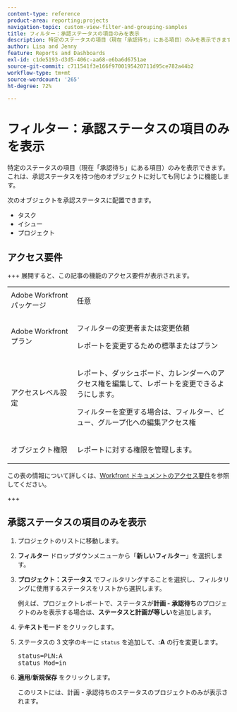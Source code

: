 ```yaml
---
content-type: reference
product-area: reporting;projects
navigation-topic: custom-view-filter-and-grouping-samples
title: フィルター：承認ステータスの項目のみを表示
description: 特定のステータスの項目（現在「承認待ち」にある項目）のみを表示できます。これは、承認ステータスを持つ他のオブジェクトに対しても同じように機能します。
author: Lisa and Jenny
feature: Reports and Dashboards
exl-id: c1de5193-d3d5-406c-aa68-e6ba6d6751ae
source-git-commit: c711541f3e166f9700195420711d95ce782a44b2
workflow-type: tm+mt
source-wordcount: '265'
ht-degree: 72%

---
```


# フィルター：承認ステータスの項目のみを表示

<!--Audited: 10/2024-->

特定のステータスの項目（現在「承認待ち」にある項目）のみを表示できます。これは、承認ステータスを持つ他のオブジェクトに対しても同じように機能します。

次のオブジェクトを承認ステータスに配置できます。

* タスク
* イシュー
* プロジェクト

## アクセス要件

+++ 展開すると、この記事の機能のアクセス要件が表示されます。 

<table style="table-layout:auto"> 
 <col> 
 <col> 
 <tbody> 
  <tr> 
   <td role="rowheader">Adobe Workfront パッケージ</td> 
   <td> <p>任意</p> </td> 
  </tr> 
  <tr> 
   <td role="rowheader">Adobe Workfront プラン</td> 
   <td> 
   <p>フィルターの変更者または変更依頼 </p>
   <p>レポートを変更するための標準またはプラン</p>
  </tr> 
  <tr> 
   <td role="rowheader">アクセスレベル設定</td> 
   <td> <p>レポート、ダッシュボード、カレンダーへのアクセス権を編集して、レポートを変更できるようにします。</p> <p>フィルターを変更する場合は、フィルター、ビュー、グループ化への編集アクセス権</p> </td> 
  </tr> 
  <tr> 
   <td role="rowheader">オブジェクト権限</td> 
   <td> <p>レポートに対する権限を管理します。</p>  </td> 
  </tr> 
 </tbody> 
</table>

この表の情報について詳しくは、[Workfront ドキュメントのアクセス要件](/help/quicksilver/administration-and-setup/add-users/access-levels-and-object-permissions/access-level-requirements-in-documentation.md)を参照してください。

+++

## 承認ステータスの項目のみを表示

1. プロジェクトのリストに移動します。
1. **フィルター** ドロップダウンメニューから「**新しいフィルター**」を選択します。
1. **プロジェクト：ステータス** でフィルタリングすることを選択し、フィルタリングに使用するステータスをリストから選択します。

   例えば、プロジェクトレポートで、ステータスが&#x200B;**計画 - 承認待ち**&#x200B;のプロジェクトのみを表示する場合は、**ステータスと計画が等しい**&#x200B;を追加します。
1. **テキストモード** をクリックします。
1. ステータスの 3 文字のキーに `status` を追加して、**:A** の行を変更します。
   <pre>status=PLN:A<br>status_Mod=in</pre>

1. **適用**/**新規保存** をクリックします。

   このリストには、計画 - 承認待ちのステータスのプロジェクトのみが表示されます。
